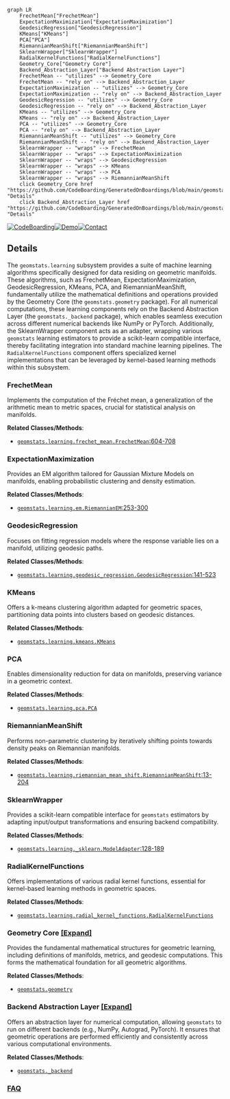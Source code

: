 ```mermaid
graph LR
    FrechetMean["FrechetMean"]
    ExpectationMaximization["ExpectationMaximization"]
    GeodesicRegression["GeodesicRegression"]
    KMeans["KMeans"]
    PCA["PCA"]
    RiemannianMeanShift["RiemannianMeanShift"]
    SklearnWrapper["SklearnWrapper"]
    RadialKernelFunctions["RadialKernelFunctions"]
    Geometry_Core["Geometry Core"]
    Backend_Abstraction_Layer["Backend Abstraction Layer"]
    FrechetMean -- "utilizes" --> Geometry_Core
    FrechetMean -- "rely on" --> Backend_Abstraction_Layer
    ExpectationMaximization -- "utilizes" --> Geometry_Core
    ExpectationMaximization -- "rely on" --> Backend_Abstraction_Layer
    GeodesicRegression -- "utilizes" --> Geometry_Core
    GeodesicRegression -- "rely on" --> Backend_Abstraction_Layer
    KMeans -- "utilizes" --> Geometry_Core
    KMeans -- "rely on" --> Backend_Abstraction_Layer
    PCA -- "utilizes" --> Geometry_Core
    PCA -- "rely on" --> Backend_Abstraction_Layer
    RiemannianMeanShift -- "utilizes" --> Geometry_Core
    RiemannianMeanShift -- "rely on" --> Backend_Abstraction_Layer
    SklearnWrapper -- "wraps" --> FrechetMean
    SklearnWrapper -- "wraps" --> ExpectationMaximization
    SklearnWrapper -- "wraps" --> GeodesicRegression
    SklearnWrapper -- "wraps" --> KMeans
    SklearnWrapper -- "wraps" --> PCA
    SklearnWrapper -- "wraps" --> RiemannianMeanShift
    click Geometry_Core href "https://github.com/CodeBoarding/GeneratedOnBoardings/blob/main/geomstats/Geometry_Core.md" "Details"
    click Backend_Abstraction_Layer href "https://github.com/CodeBoarding/GeneratedOnBoardings/blob/main/geomstats/Backend_Abstraction_Layer.md" "Details"
```

[![CodeBoarding](https://img.shields.io/badge/Generated%20by-CodeBoarding-9cf?style=flat-square)](https://github.com/CodeBoarding/GeneratedOnBoardings)[![Demo](https://img.shields.io/badge/Try%20our-Demo-blue?style=flat-square)](https://www.codeboarding.org/demo)[![Contact](https://img.shields.io/badge/Contact%20us%20-%20contact@codeboarding.org-lightgrey?style=flat-square)](mailto:contact@codeboarding.org)

## Details

The `geomstats.learning` subsystem provides a suite of machine learning algorithms specifically designed for data residing on geometric manifolds. These algorithms, such as FrechetMean, ExpectationMaximization, GeodesicRegression, KMeans, PCA, and RiemannianMeanShift, fundamentally utilize the mathematical definitions and operations provided by the Geometry Core (the `geomstats.geometry` package). For all numerical computations, these learning components rely on the Backend Abstraction Layer (the `geomstats._backend` package), which enables seamless execution across different numerical backends like NumPy or PyTorch. Additionally, the SklearnWrapper component acts as an adapter, wrapping various `geomstats` learning estimators to provide a scikit-learn compatible interface, thereby facilitating integration into standard machine learning pipelines. The `RadialKernelFunctions` component offers specialized kernel implementations that can be leveraged by kernel-based learning methods within this subsystem.

### FrechetMean
Implements the computation of the Fréchet mean, a generalization of the arithmetic mean to metric spaces, crucial for statistical analysis on manifolds.


**Related Classes/Methods**:

- <a href="https://github.com/geomstats/geomstats/blob/main/geomstats/learning/frechet_mean.py#L604-L708" target="_blank" rel="noopener noreferrer">`geomstats.learning.frechet_mean.FrechetMean`:604-708</a>


### ExpectationMaximization
Provides an EM algorithm tailored for Gaussian Mixture Models on manifolds, enabling probabilistic clustering and density estimation.


**Related Classes/Methods**:

- <a href="https://github.com/geomstats/geomstats/blob/main/geomstats/learning/expectation_maximization.py#L253-L300" target="_blank" rel="noopener noreferrer">`geomstats.learning.em.RiemannianEM`:253-300</a>


### GeodesicRegression
Focuses on fitting regression models where the response variable lies on a manifold, utilizing geodesic paths.


**Related Classes/Methods**:

- <a href="https://github.com/geomstats/geomstats/blob/main/geomstats/learning/geodesic_regression.py#L141-L523" target="_blank" rel="noopener noreferrer">`geomstats.learning.geodesic_regression.GeodesicRegression`:141-523</a>


### KMeans
Offers a k-means clustering algorithm adapted for geometric spaces, partitioning data points into clusters based on geodesic distances.


**Related Classes/Methods**:

- <a href="https://github.com/geomstats/geomstats/blob/main/geomstats/learning/kmeans.py" target="_blank" rel="noopener noreferrer">`geomstats.learning.kmeans.KMeans`</a>


### PCA
Enables dimensionality reduction for data on manifolds, preserving variance in a geometric context.


**Related Classes/Methods**:

- <a href="https://github.com/geomstats/geomstats/blob/main/geomstats/learning/pca.py" target="_blank" rel="noopener noreferrer">`geomstats.learning.pca.PCA`</a>


### RiemannianMeanShift
Performs non-parametric clustering by iteratively shifting points towards density peaks on Riemannian manifolds.


**Related Classes/Methods**:

- <a href="https://github.com/geomstats/geomstats/blob/main/geomstats/learning/riemannian_mean_shift.py#L13-L204" target="_blank" rel="noopener noreferrer">`geomstats.learning.riemannian_mean_shift.RiemannianMeanShift`:13-204</a>


### SklearnWrapper
Provides a scikit-learn compatible interface for `geomstats` estimators by adapting input/output transformations and ensuring backend compatibility.


**Related Classes/Methods**:

- <a href="https://github.com/geomstats/geomstats/blob/main/geomstats/learning/_sklearn.py#L128-L189" target="_blank" rel="noopener noreferrer">`geomstats.learning._sklearn.ModelAdapter`:128-189</a>


### RadialKernelFunctions
Offers implementations of various radial kernel functions, essential for kernel-based learning methods in geometric spaces.


**Related Classes/Methods**:

- <a href="https://github.com/geomstats/geomstats/blob/main/geomstats/learning/radial_kernel_functions.py" target="_blank" rel="noopener noreferrer">`geomstats.learning.radial_kernel_functions.RadialKernelFunctions`</a>


### Geometry Core [[Expand]](./Geometry_Core.md)
Provides the fundamental mathematical structures for geometric learning, including definitions of manifolds, metrics, and geodesic computations. This forms the mathematical foundation for all geometric algorithms.


**Related Classes/Methods**:

- <a href="https://github.com/geomstats/geomstats/blob/main/geomstats/geometry" target="_blank" rel="noopener noreferrer">`geomstats.geometry`</a>


### Backend Abstraction Layer [[Expand]](./Backend_Abstraction_Layer.md)
Offers an abstraction layer for numerical computation, allowing `geomstats` to run on different backends (e.g., NumPy, Autograd, PyTorch). It ensures that geometric operations are performed efficiently and consistently across various computational environments.


**Related Classes/Methods**:

- <a href="https://github.com/geomstats/geomstats/blob/main/geomstats/_backend" target="_blank" rel="noopener noreferrer">`geomstats._backend`</a>




### [FAQ](https://github.com/CodeBoarding/GeneratedOnBoardings/tree/main?tab=readme-ov-file#faq)